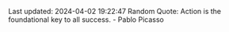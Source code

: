 Last updated: 2024-04-02 19:22:47
Random Quote: Action is the foundational key to all success. - Pablo Picasso
